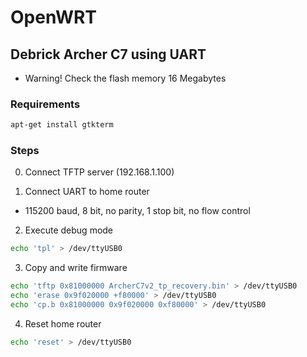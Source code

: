 # OpenWRT

## Debrick Archer C7 using UART
- Warning! Check the flash memory 16 Megabytes

### Requirements
```bash
apt-get install gtkterm
```

### Steps
0. Connect TFTP server (192.168.1.100)

1. Connect UART to home router
  - 115200 baud, 8 bit, no parity, 1 stop bit, no flow control

2. Execute debug mode
```bash
echo 'tpl' > /dev/ttyUSB0
```

3. Copy and write firmware
```bash
echo 'tftp 0x81000000 ArcherC7v2_tp_recovery.bin' > /dev/ttyUSB0
echo 'erase 0x9f020000 +f80000' > /dev/ttyUSB0
echo 'cp.b 0x81000000 0x9f020000 0xf80000' > /dev/ttyUSB0
```

4. Reset home router
```bash
echo 'reset' > /dev/ttyUSB0
```
